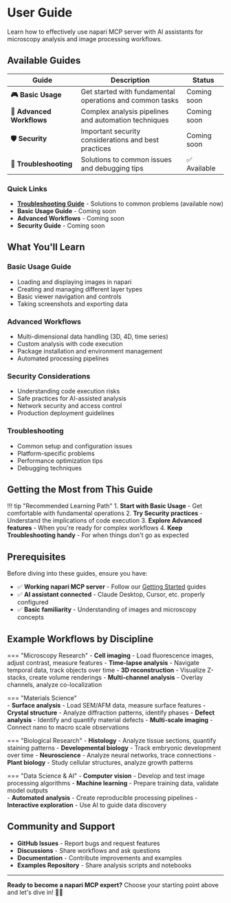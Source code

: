 # User Guide

Learn how to effectively use napari MCP server with AI assistants for microscopy analysis and image processing workflows.

## Available Guides

| Guide | Description | Status |
|-------|-------------|--------|
| **🎮 Basic Usage** | Get started with fundamental operations and common tasks | Coming soon |
| **🚀 Advanced Workflows** | Complex analysis pipelines and automation techniques | Coming soon |
| **🛡️ Security** | Important security considerations and best practices | Coming soon |
| **🔧 Troubleshooting** | Solutions to common issues and debugging tips | ✅ Available |

### Quick Links

- **[Troubleshooting Guide](troubleshooting.md)** - Solutions to common problems (available now)
- **Basic Usage Guide** - Coming soon
- **Advanced Workflows** - Coming soon  
- **Security Guide** - Coming soon

## What You'll Learn

### Basic Usage Guide
- Loading and displaying images in napari
- Creating and managing different layer types
- Basic viewer navigation and controls
- Taking screenshots and exporting data

### Advanced Workflows
- Multi-dimensional data handling (3D, 4D, time series)
- Custom analysis with code execution
- Package installation and environment management
- Automated processing pipelines

### Security Considerations
- Understanding code execution risks
- Safe practices for AI-assisted analysis
- Network security and access control
- Production deployment guidelines

### Troubleshooting
- Common setup and configuration issues
- Platform-specific problems
- Performance optimization tips
- Debugging techniques

## Getting the Most from This Guide

!!! tip "Recommended Learning Path"
    1. **Start with Basic Usage** - Get comfortable with fundamental operations
    2. **Try Security practices** - Understand the implications of code execution
    3. **Explore Advanced features** - When you're ready for complex workflows
    4. **Keep Troubleshooting handy** - For when things don't go as expected

## Prerequisites

Before diving into these guides, ensure you have:

- ✅ **Working napari MCP server** - Follow our [Getting Started](../getting-started/index.md) guides
- ✅ **AI assistant connected** - Claude Desktop, Cursor, etc. properly configured
- ✅ **Basic familiarity** - Understanding of images and microscopy concepts

## Example Workflows by Discipline

=== "Microscopy Research"
    - **Cell imaging** - Load fluorescence images, adjust contrast, measure features
    - **Time-lapse analysis** - Navigate temporal data, track objects over time
    - **3D reconstruction** - Visualize Z-stacks, create volume renderings
    - **Multi-channel analysis** - Overlay channels, analyze co-localization

=== "Materials Science"  
    - **Surface analysis** - Load SEM/AFM data, measure surface features
    - **Crystal structure** - Analyze diffraction patterns, identify phases
    - **Defect analysis** - Identify and quantify material defects
    - **Multi-scale imaging** - Connect nano to macro scale observations

=== "Biological Research"
    - **Histology** - Analyze tissue sections, quantify staining patterns
    - **Developmental biology** - Track embryonic development over time
    - **Neuroscience** - Analyze neural networks, trace connections
    - **Plant biology** - Study cellular structures, analyze growth patterns

=== "Data Science & AI"
    - **Computer vision** - Develop and test image processing algorithms
    - **Machine learning** - Prepare training data, validate model outputs  
    - **Automated analysis** - Create reproducible processing pipelines
    - **Interactive exploration** - Use AI to guide data discovery

## Community and Support

- **GitHub Issues** - Report bugs and request features
- **Discussions** - Share workflows and ask questions
- **Documentation** - Contribute improvements and examples
- **Examples Repository** - Share analysis scripts and notebooks

---

**Ready to become a napari MCP expert?** Choose your starting point above and let's dive in! 🔬✨